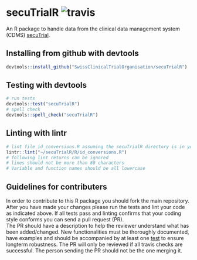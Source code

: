 # secuTrialR ![travis](https://api.travis-ci.com/SwissClinicalTrialOrganisation/secuTrialR.svg?branch=master)

An R package to handle data from the clinical data management system (CDMS) [secuTrial](https://www.secutrial.com/en/).

## Installing from github with devtools

``` r
devtools::install_github("SwissClinicalTrialOrganisation/secuTrialR")
```

## Testing with devtools 

``` R
# run tests
devtools::test("secuTrialR")
# spell check
devtools::spell_check("secuTrialR")
```

## Linting with lintr

```r
# lint file id_conversions.R assuming the secuTrialR directory is in your home
lintr::lint("~/secuTrialR/R/id_conversions.R")
# following lint returns can be ignored
# lines should not be more than 80 characters
# Variable and function names should be all lowercase
```

## Guidelines for contributers

In order to contribute to this R package you should fork the main repository.
After you have made your changes please run the tests and lint your code as 
indicated above. If all tests pass and linting confirms that your coding style
conforms you can send a pull request (PR).  
The PR should have a description to help the reviewer understand what has been 
added/changed. New functionalities must be thoroughly documented, have examples 
and should be accompanied by at least one [test](tests/testthat/) to ensure longterm 
robustness. The PR will only be reviewed if all travis checks are successful. 
The person sending the PR should not be the one merging it.

